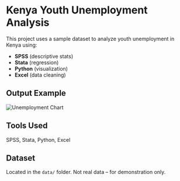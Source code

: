 # Kenya Youth Unemployment Analysis

This project uses a sample dataset to analyze youth unemployment in Kenya using:

- **SPSS** (descriptive stats)
- **Stata** (regression)
- **Python** (visualization)
- **Excel** (data cleaning)

## Output Example

![Unemployment Chart](visuals/unemployment_chart.png)

## Tools Used
SPSS, Stata, Python, Excel

## Dataset
Located in the `data/` folder. Not real data – for demonstration only.
